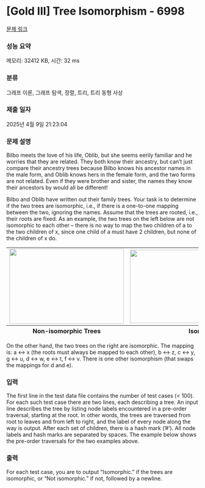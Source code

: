 # [Gold III] Tree Isomorphism - 6998 

[문제 링크](https://www.acmicpc.net/problem/6998) 

### 성능 요약

메모리: 32412 KB, 시간: 32 ms

### 분류

그래프 이론, 그래프 탐색, 정렬, 트리, 트리 동형 사상

### 제출 일자

2025년 4월 9일 21:23:04

### 문제 설명

<p>Bilbo meets the love of his life, Oblib, but she seems eerily familiar and he worries that they are related. They both know their ancestry, but can’t just compare their ancestry trees because Bilbo knows his ancestor names in the male form, and Oblib knows hers in the female form, and the two forms are not related. Even if they were brother and sister, the names they know their ancestors by would all be different!</p>

<p>Bilbo and Oblib have written out their family trees. Your task is to determine if the two trees are isomorphic, i.e., if there is a one-to-one mapping between the two, ignoring the names. Assume that the trees are rooted, i.e., their roots are fixed. As an example, the two trees on the left below are not isomorphic to each other – there is no way to map the two children of a to the two children of x, since one child of a must have 2 children, but none of the children of x do.</p>

<table class="table table-bordered td-center th-center" style="width: 100%;">
	<tbody>
		<tr>
			<td><img alt="" src="https://upload.acmicpc.net/39024024-64b4-4d89-9c6e-da1377aca70e/-/preview/" style="width: 300px; height: 197px;"></td>
			<td><img alt="" src="https://upload.acmicpc.net/0f970e9e-596c-4a30-8fde-4a55f73f6d51/-/preview/" style="width: 444px; height: 192px;"></td>
		</tr>
	</tbody>
	<tfoot>
		<tr>
			<th>Non-isomorphic Trees</th>
			<th>Isomorphic Trees</th>
		</tr>
	</tfoot>
</table>

<p>On the other hand, the two trees on the right are isomorphic. The mapping is: a ↔ x (the roots must always be mapped to each other), b ↔ z, c ↔ y, g ↔ u, d ↔ w, e ↔ t, f ↔ v. There is one other isomorphism (that swaps the mappings for d and e).</p>

### 입력 

 <p>The first line in the test data file contains the number of test cases (< 100). For each such test case there are two lines, each describing a tree. An input line describes the tree by listing node labels encountered in a pre-order traversal, starting at the root. In other words, the trees are traversed from root to leaves and from left to right, and the label of every node along the way is output. After each set of children, there is a hash mark (’#’). All node labels and hash marks are separated by spaces. The example below shows the pre-order traversals for the two examples above.</p>

### 출력 

 <p>For each test case, you are to output “Isomorphic.” if the trees are isomorphic, or “Not isomorphic.” if not, followed by a newline.</p>

